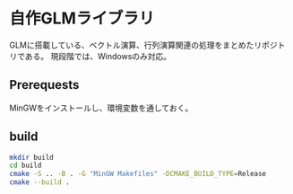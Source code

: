 # 自作GLMライブラリ
GLMに搭載している、ベクトル演算、行列演算関連の処理をまとめたリポジトリである。
現段階では、Windowsのみ対応。

## Prerequests
MinGWをインストールし、環境変数を通しておく。

## build
```bash
mkdir build
cd build
cmake -S .. -B . -G "MinGW Makefiles" -DCMAKE_BUILD_TYPE=Release
cmake --build .
```

